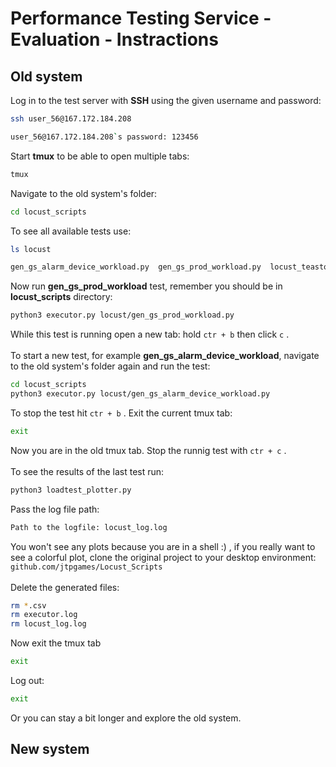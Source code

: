 # Performance Testing Service - Evaluation - Instractions

## Old system

Log in to the test server with **SSH** using the given username and password:
```sh
ssh user_56@167.172.184.208
```
```sh
user_56@167.172.184.208`s password: 123456
```
Start **tmux** to be able to open multiple tabs:
```sh
tmux
```
Navigate to the old system's folder:
```sh
cd locust_scripts
```
To see all available tests use:
```sh
ls locust
```
```sh
gen_gs_alarm_device_workload.py  gen_gs_prod_workload.py  locust_teastore.py
```
Now run **gen_gs_prod_workload** test, remember you should be in **locust_scripts** directory:
```sh
python3 executor.py locust/gen_gs_prod_workload.py
```
While this test is running open a new tab: hold ```ctr + b``` then click ```c``` .
<br /><br />
To start a new test, for example **gen_gs_alarm_device_workload**, navigate to the old system's folder again and run the test:
```sh
cd locust_scripts
python3 executor.py locust/gen_gs_alarm_device_workload.py
```
To stop the test hit ```ctr + b``` . Exit the current tmux tab:
```sh
exit
```
Now you are in the old tmux tab. Stop the runnig test with ```ctr + c``` .
<br /><br />
To see the results of the last test run:
```sh
python3 loadtest_plotter.py
```
Pass the log file path:
```sh
Path to the logfile: locust_log.log
```
You won't see any plots because you are in a shell :) , if you really want to see a colorful plot, clone the original project to your desktop environment: ```github.com/jtpgames/Locust_Scripts```
<br /><br />
Delete the generated files:
```sh
rm *.csv
rm executor.log
rm locust_log.log
```
Now exit the tmux tab
```sh
exit
```
Log out:
```sh
exit
```
Or you can stay a bit longer and explore the old system.

## New system